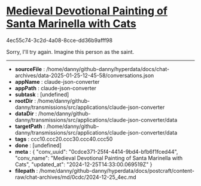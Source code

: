 # [Medieval Devotional Painting of Santa Marinella with Cats](https://claude.ai/chat/0cdce371-25f4-4414-9bd4-bfb6f1fced44)

4ec55c74-3c2d-4a08-8cce-dd36b9afff98

Sorry, I'll try again. Imagine this person as the saint.

---

* **sourceFile** : /home/danny/github-danny/hyperdata/docs/chat-archives/data-2025-01-25-12-45-58/conversations.json
* **appName** : claude-json-converter
* **appPath** : claude-json-converter
* **subtask** : [undefined]
* **rootDir** : /home/danny/github-danny/transmissions/src/applications/claude-json-converter
* **dataDir** : /home/danny/github-danny/transmissions/src/applications/claude-json-converter/data
* **targetPath** : /home/danny/github-danny/transmissions/src/applications/claude-json-converter/data
* **tags** : ccc10.ccc20.ccc30.ccc40.ccc50
* **done** : [undefined]
* **meta** : {
  "conv_uuid": "0cdce371-25f4-4414-9bd4-bfb6f1fced44",
  "conv_name": "Medieval Devotional Painting of Santa Marinella with Cats",
  "updated_at": "2024-12-25T14:33:00.069519Z"
}
* **filepath** : /home/danny/github-danny/hyperdata/docs/postcraft/content-raw/chat-archives/md/0cdc/2024-12-25_4ec.md
